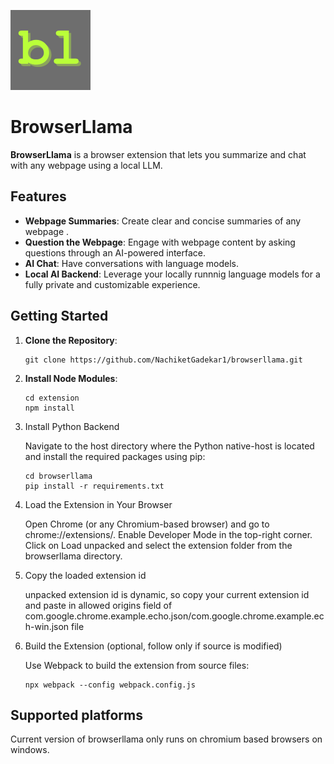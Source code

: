 ![alt text](https://github.com/NachiketGadekar1/browserllama/blob/main/extension/assets/browserllama%20logo%20128.png?raw=true)

# BrowserLlama 

**BrowserLlama** is a browser extension that lets you summarize and chat with any webpage using a local LLM. 

## Features

- **Webpage Summaries**:  Create clear and concise summaries of any webpage .
- **Question the Webpage**: Engage with webpage content by asking questions through an AI-powered interface.
- **AI Chat**: Have conversations with language models.
- **Local AI Backend**: Leverage your locally runnnig language models for a fully private and customizable experience.

## Getting Started

1. **Clone the Repository**:
   ```
   git clone https://github.com/NachiketGadekar1/browserllama.git
2. **Install Node Modules**:
   ```
   cd extension
   npm install
   ```
3. Install Python Backend

   Navigate to the host directory where the Python native-host is located and install the required packages using pip:
      ```
   cd browserllama
   pip install -r requirements.txt
   ```
4. Load the Extension in Your Browser

    Open Chrome (or any Chromium-based browser) and go to chrome://extensions/.
    Enable Developer Mode in the top-right corner.
    Click on Load unpacked and select the extension folder from the browserllama directory.

5. Copy the loaded extension id 

   unpacked extension id is dynamic, so copy your current extension id and paste in 
   allowed origins field of com.google.chrome.example.echo.json/com.google.chrome.example.ech-win.json file

6. Build the Extension (optional, follow only if source is modified)

   Use Webpack to build the extension from source files:
   ```
   npx webpack --config webpack.config.js  
   ```


## Supported platforms
   Current version of browserllama only runs on chromium based browsers on windows.    

